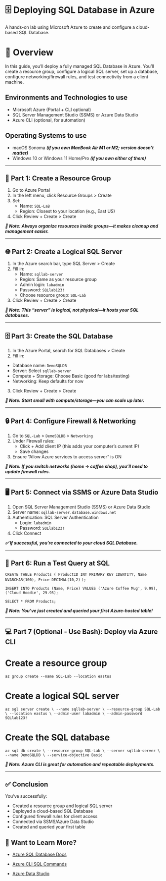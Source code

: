 <h1>🗄️ Deploying SQL Database in Azure</h1>  
<p>A hands-on lab using Microsoft Azure to create and configure a cloud-based SQL Database.</p>  

<h1>🧠 Overview</h1>  
<p>In this guide, you’ll deploy a fully managed SQL Database in Azure. You’ll create a resource group, configure a logical SQL server, set up a database, configure networking/firewall rules, and test connectivity from a client machine.</p>  

<h2>Environments and Technologies to use</h2>

- Microsoft Azure (Portal + CLI optional)
- SQL Server Management Studio (SSMS) or Azure Data Studio
- Azure CLI (optional, for automation)

<h2>Operating Systems to use</h2>

- macOS Sonoma ***(if you own MacBook Air M1 or M2; version doesn’t matter)***
- Windows 10 or Windows 11 Home/Pro ***(if you own either of them)***

-----

## 🔧 Part 1: Create a Resource Group

1.	Go to Azure Portal
2.	In the left menu, click Resource Groups > Create
3.	Set:
    - Name: `SQL-LaB`
    - Region: Closest to your location (e.g., East US)
5.	Click Review + Create > Create

***📌 Note: Always organize resources inside groups—it makes cleanup and management easier.***

-----

## 🌐 Part 2: Create a Logical SQL Server

1.	In the Azure search bar, type SQL Server > Create
2.	Fill in:
     - Name: `sqllab-server`
     - Region: Same as your resource group
     - Admin login: `labadmin`
     - Password: `SQLlab123!`
     - Choose resource group: `SQL-Lab`
3.	Click Review + Create > Create

***📌 Note: This “server” is logical, not physical—it hosts your SQL databases.***

-----

## 🗄️ Part 3: Create the SQL Database

1.	In the Azure Portal, search for SQL Databases > Create
2.	Fill in:
   - Database name: `DemoSQLDB`
   - Server: Select `sqllab-server`
   - Compute + Storage: Choose Basic (good for labs/testing)
   - Networking: Keep defaults for now
3.	Click Review + Create > Create

***📌 Note: Start small with compute/storage—you can scale up later.***

-----

## 🔒 Part 4: Configure Firewall & Networking

1.	Go to `SQL-Lab` > `DemoSQLDB` > `Networking`
2.	Under Firewall rules:
    - Click + Add client IP (this adds your computer’s current IP)
    - Save changes
3.	Ensure “Allow Azure services to access server” is ON

***📌 Note: If you switch networks (home → coffee shop), you’ll need to update firewall rules.***

-----

## 🖥️ Part 5: Connect via SSMS or Azure Data Studio

1.	Open SQL Server Management Studio (SSMS) or Azure Data Studio
2.	Server name: `sqllab-server.database.windows.net`
3.	Authentication: SQL Server Authentication
    - Login: `labadmin`
    - Password: `SQLlab123!`
4.	Click Connect

***✅ If successful, you’re connected to your cloud SQL Database.***

-----

## 🧪 Part 6: Run a Test Query at SQL

`CREATE TABLE Products (
    ProductID INT PRIMARY KEY IDENTITY,
    Name NVARCHAR(100),
    Price DECIMAL(10,2)`
`);`

`INSERT INTO Products (Name, Price) VALUES
('Azure Coffee Mug', 9.99),
('Cloud Hoodie', 29.95);`

`SELECT * FROM Products;`

***📌 Note: You’ve just created and queried your first Azure-hosted table!***

-----

## 💻 Part 7 (Optional - Use Bash): Deploy via Azure CLI

# Create a resource group
`az group create --name SQL-Lab --location eastus`

# Create a logical SQL server
`az sql server create \
    --name sqllab-server \
    --resource-group SQL-Lab \
    --location eastus \
    --admin-user labadmin \
    --admin-password SQLlab123!`

# Create the SQL database
`az sql db create \
    --resource-group SQL-Lab \
    --server sqllab-server \
    --name DemoSQLDB \
    --service-objective Basic`

***📌 Note: Azure CLI is great for automation and repeatable deployments.***

-----

## ✅ Conclusion

You’ve successfully:

- Created a resource group and logical SQL server
- Deployed a cloud-based SQL Database
- Configured firewall rules for client access
- Connected via SSMS/Azure Data Studio
- Created and queried your first table

## 🧠 Want to Learn More?

- [Azure SQL Database Docs](https://learn.microsoft.com/en-us/azure/azure-sql/database/?view=azuresql)

- [Azure CLI SQL Commands](https://learn.microsoft.com/en-us/cli/azure/sql?view=azure-cli-latest)

- [Azure Data Studio](https://learn.microsoft.com/en-us/azure-data-studio/)
